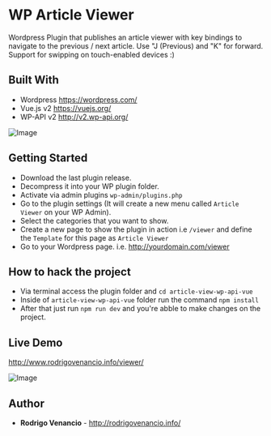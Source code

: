 # WP Article Viewer

Wordpress Plugin that publishes an article viewer with key bindings to navigate to the previous / next article. Use "J (Previous) and "K" for forward. Support for swipping on touch-enabled devices :)

## Built With

* Wordpress https://wordpress.com/
* Vue.js v2 https://vuejs.org/
* WP-API v2 http://v2.wp-api.org/ 

![Image](https://d2ppvlu71ri8gs.cloudfront.net/items/1c1V3d2j2a442B0Y3U3K/Image%202017-04-26%20at%204.12.01%20am.png?v=dcffbac5)

## Getting Started

* Download the last plugin release.
* Decompress it into your WP plugin folder.
* Activate via admin plugins `wp-admin/plugins.php`
* Go to the plugin settings (It will create a new menu called `Article Viewer` on your WP Admin).
* Select the categories that you want to show.
* Create a new page to show the plugin in action i.e `/viewer` and define the `Template` for this page as `Article Viewer` 
* Go to your Wordpress page. i.e. http://yourdomain.com/viewer

## How to hack the project

* Via terminal access the plugin folder and `cd article-view-wp-api-vue`
* Inside of `article-view-wp-api-vue` folder run the command `npm install`
* After that just run `npm run dev` and you're abble to make changes on the project.

## Live Demo
http://www.rodrigovenancio.info/viewer/

![Image](https://d2ppvlu71ri8gs.cloudfront.net/items/24172i2s1B3F2D0o380a/Image%202017-04-26%20at%205.38.12%20pm.png?v=9b9c5a09)

## Author

* **Rodrigo Venancio** - http://rodrigovenancio.info/
